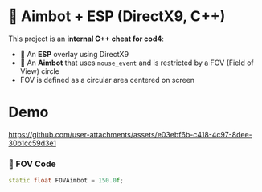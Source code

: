 # 🎯 Aimbot + ESP (DirectX9, C++)

This project is an **internal C++ cheat for cod4**:
- 🧠 An **ESP** overlay using DirectX9
- 🎯 An **Aimbot** that uses `mouse_event` and is restricted by a FOV (Field of View) circle
- FOV is defined as a circular area centered on screen

# Demo
https://github.com/user-attachments/assets/e03ebf6b-c418-4c97-8dee-30b1cc59d3e1

### 🔧 FOV Code 

  ```cpp
  static float FOVAimbot = 150.0f;
  ```
  
